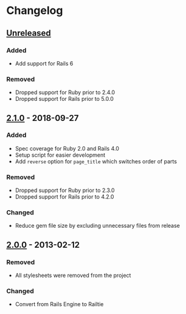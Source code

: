 # Changelog

## [Unreleased]

### Added

- Add support for Rails 6

### Removed

- Dropped support for Ruby prior to 2.4.0
- Dropped support for Rails prior to 5.0.0

## [2.1.0] - 2018-09-27

### Added

- Spec coverage for Ruby 2.0 and Rails 4.0
- Setup script for easier development
- Add `reverse` option for `page_title` which switches order of parts

### Removed

- Dropped support for Ruby prior to 2.3.0
- Dropped support for Rails prior to 4.2.0

### Changed

- Reduce gem file size by excluding unnecessary files from release

## [2.0.0] - 2013-02-12

### Removed

- All stylesheets were removed from the project

### Changed

- Convert from Rails Engine to Railtie

[Unreleased]: https://github.com/thoughtbot/flutie/compare/v2.1.0...HEAD
[2.1.0]: https://github.com/thoughtbot/flutie/compare/v2.0.0...v2.1.0
[2.0.0]: https://github.com/thoughtbot/flutie/compare/v1.3.4...v2.0.0

